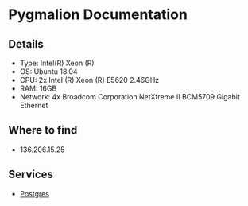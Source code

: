 # Pygmalion Documentation

## Details

- Type: Intel(R) Xeon (R)
- OS: Ubuntu 18.04
- CPU: 2x Intel (R) Xeon (R) E5620 2.46GHz
- RAM: 16GB
- Network: 4x Broadcom Corporation NetXtreme II BCM5709 Gigabit Ethernet

## Where to find

- 136.206.15.25

## Services

- [Postgres](/services/postgres)
